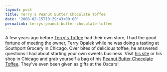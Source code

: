 ```yaml
---
layout: post
title: Terry's Peanut Butter Chocolate Toffee
date: '2008-02-15T10:29:43+00:00'
permalink: terrys-peanut-butter-chocolate-toffee
---
```

A few years ago before <a href="http://www.terrystoffee.com/index.php" target="_blank" title="Terry's Toffee">Terry's Toffee</a> had their own store, I had the good fortune of meeting the owner, Terry Opalek while he was doing a tasting at Southport Grocery in Chicago. Over bites of delicious toffee, he answered questions I had about starting your own sweets business. Visit <a href="http://www.terrystoffee.com/index.php" target="_blank" title="Terry's Toffee">his site</a> or his shop in Chicago and grab yourself a bag of his <a href="http://www.terrystoffee.com/shopping_toffee_detail.php?tid=10" target="_blank" title="Terry's Toffee">Peanut Butter Chocolate Toffee</a>. They've even been given as gifts at the Oscars!
